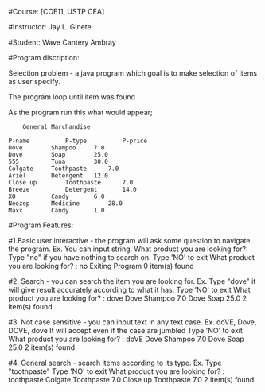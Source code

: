 #Course: [COE11, USTP CEA]

#Instructor: Jay L. Ginete

#Student: Wave Cantery Ambray

#Program discription:

Selection problem - a java program which goal is to make selection of items as user specify.

The program loop until item was found

As the program run this what would appear;

		General Marchandise				

	P-name          P-type          P-price	
	Dove    	Shampoo 	7.0			
	Dove   		Soap    	25.0		
	555    		Tuna   		30.0		
	Colgate 	Toothpaste      7.0			
	Ariel  		Detergent	12.0		
	Close up       	Toothpaste      7.0			
	Breeze         	Detergent       14.0		
	XO      	Candy   	6.0			
	Neozep  	Medicine        28.0			
	Maxx    	Candy   	1.0	

#Program Features:

#1.Basic user interactive -  the program will ask some question to navigate the program.
	Ex. You can input string.
	What product you are looking for?:
	Type "no" if you have nothing to search on.
	Type 'NO' to exit
	What product you are looking for? : no
	Exiting Program
	0 item(s) found

#2. Search - you can search the item you are looking for.
	Ex. Type "dove" it will give result accurately according to what it has.
	Type 'NO' to exit
	What product you are looking for? : dove
	Dove    Shampoo 7.0
	Dove    Soap    25.0
	2 item(s) found

#3. Not case sensitive - you can input text in any text case.
	Ex. doVE, Dove, DOVE, dove
	It will accept even if the case are jumbled
	Type 'NO' to exit
	What product you are looking for? : doVE
	Dove    Shampoo 7.0
	Dove    Soap    25.0
	2 item(s) found

#4. General search - search items according to its type.
	Ex. Type "toothpaste"
	Type 'NO' to exit
	What product you are looking for? : toothpaste
	Colgate Toothpaste      7.0
	Close up        Toothpaste      7.0
	2 item(s) found

